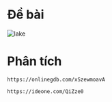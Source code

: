 # Đề bài
![lake](https://github.com/VanHoang110802/Competitive_Programming/assets/108053955/d38198b0-21e8-490a-872b-3387e3a579c8)

# Phân tích
```
https://onlinegdb.com/xSzewmoavA
```
```
https://ideone.com/QiZze0
```
